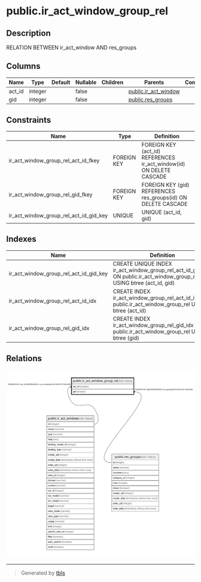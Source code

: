 # public.ir_act_window_group_rel

## Description

RELATION BETWEEN ir_act_window AND res_groups

## Columns

| Name | Type | Default | Nullable | Children | Parents | Comment |
| ---- | ---- | ------- | -------- | -------- | ------- | ------- |
| act_id | integer |  | false |  | [public.ir_act_window](public.ir_act_window.md) |  |
| gid | integer |  | false |  | [public.res_groups](public.res_groups.md) |  |

## Constraints

| Name | Type | Definition |
| ---- | ---- | ---------- |
| ir_act_window_group_rel_act_id_fkey | FOREIGN KEY | FOREIGN KEY (act_id) REFERENCES ir_act_window(id) ON DELETE CASCADE |
| ir_act_window_group_rel_gid_fkey | FOREIGN KEY | FOREIGN KEY (gid) REFERENCES res_groups(id) ON DELETE CASCADE |
| ir_act_window_group_rel_act_id_gid_key | UNIQUE | UNIQUE (act_id, gid) |

## Indexes

| Name | Definition |
| ---- | ---------- |
| ir_act_window_group_rel_act_id_gid_key | CREATE UNIQUE INDEX ir_act_window_group_rel_act_id_gid_key ON public.ir_act_window_group_rel USING btree (act_id, gid) |
| ir_act_window_group_rel_act_id_idx | CREATE INDEX ir_act_window_group_rel_act_id_idx ON public.ir_act_window_group_rel USING btree (act_id) |
| ir_act_window_group_rel_gid_idx | CREATE INDEX ir_act_window_group_rel_gid_idx ON public.ir_act_window_group_rel USING btree (gid) |

## Relations

![er](public.ir_act_window_group_rel.svg)

---

> Generated by [tbls](https://github.com/k1LoW/tbls)
